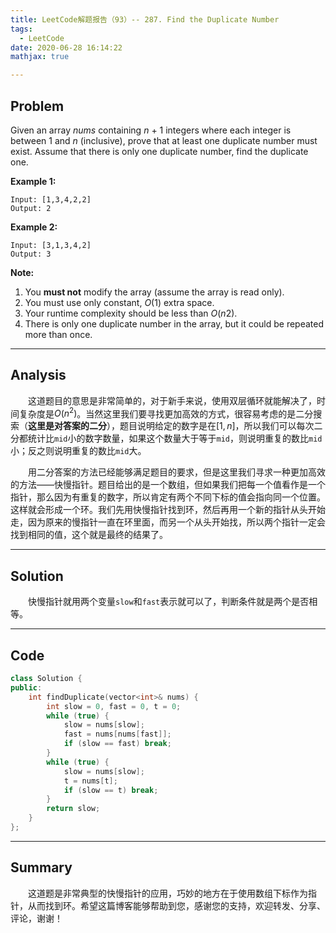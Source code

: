 ```yaml
---
title: LeetCode解题报告（93）-- 287. Find the Duplicate Number
tags:
  - LeetCode
date: 2020-06-28 16:14:22
mathjax: true

---
```


## Problem

Given an array *nums* containing *n* + 1 integers where each integer is between 1 and *n* (inclusive), prove that at least one duplicate number must exist. Assume that there is only one duplicate number, find the duplicate one.

**Example 1:**

```
Input: [1,3,4,2,2]
Output: 2
```

**Example 2:**

```
Input: [3,1,3,4,2]
Output: 3
```

**Note:**

1. You **must not** modify the array (assume the array is read only).
2. You must use only constant, *O*(1) extra space.
3. Your runtime complexity should be less than *O*(*n*2).
4. There is only one duplicate number in the array, but it could be repeated more than once.

------

## Analysis

&emsp;&emsp;这道题目的意思是非常简单的，对于新手来说，使用双层循环就能解决了，时间复杂度是$O(n^2)$。当然这里我们要寻找更加高效的方式，很容易考虑的是二分搜索（**这里是对答案的二分**），题目说明给定的数字是在$[1,n]$，所以我们可以每次二分都统计比`mid`小的数字数量，如果这个数量大于等于`mid`，则说明重复的数比`mid`小；反之则说明重复的数比`mid`大。

&emsp;&emsp;用二分答案的方法已经能够满足题目的要求，但是这里我们寻求一种更加高效的方法——快慢指针。题目给出的是一个数组，但如果我们把每一个值看作是一个指针，那么因为有重复的数字，所以肯定有两个不同下标的值会指向同一个位置。这样就会形成一个环。我们先用快慢指针找到环，然后再用一个新的指针从头开始走，因为原来的慢指针一直在环里面，而另一个从头开始找，所以两个指针一定会找到相同的值，这个就是最终的结果了。

------

## Solution

&emsp;&emsp;快慢指针就用两个变量`slow`和`fast`表示就可以了，判断条件就是两个是否相等。

------

## Code

```c++
class Solution {
public:
    int findDuplicate(vector<int>& nums) {
        int slow = 0, fast = 0, t = 0;
        while (true) {
            slow = nums[slow];
            fast = nums[nums[fast]];
            if (slow == fast) break;
        }
        while (true) {
            slow = nums[slow];
            t = nums[t];
            if (slow == t) break;
        }
        return slow;
    }
};
```

------

## Summary

&emsp;&emsp;这道题是非常典型的快慢指针的应用，巧妙的地方在于使用数组下标作为指针，从而找到环。希望这篇博客能够帮助到您，感谢您的支持，欢迎转发、分享、评论，谢谢！
